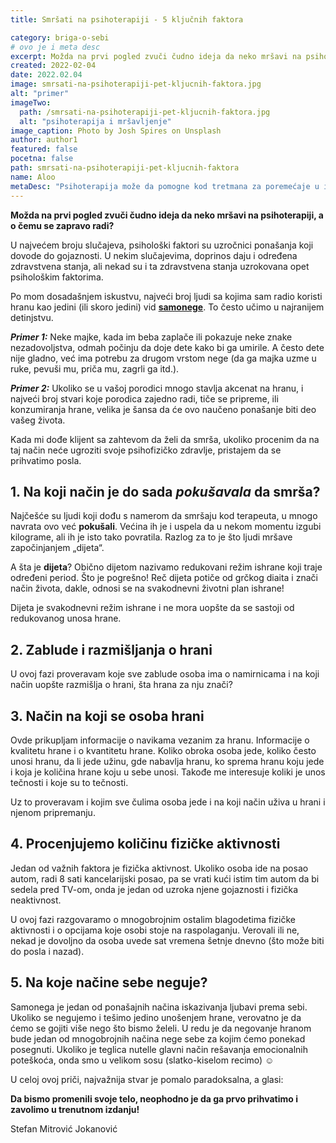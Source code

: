 ```yaml
---
title: Smršati na psihoterapiji - 5 ključnih faktora

category: briga-o-sebi
# ovo je i meta desc
excerpt: Možda na prvi pogled zvuči čudno ideja da neko mršavi na psihoterapiji, a o čemu se zapravo radi?
created: 2022-02-04
date: 2022.02.04
image: smrsati-na-psihoterapiji-pet-kljucnih-faktora.jpg
alt: "primer"
imageTwo:
  path: /smrsati-na-psihoterapiji-pet-kljucnih-faktora.jpg
  alt: "psihoterapija i mršavljenje"
image_caption: Photo by Josh Spires on Unsplash
author: author1
featured: false
pocetna: false
path: smrsati-na-psihoterapiji-pet-kljucnih-faktora
name: Aloo
metaDesc: "Psihoterapija može da pomogne kod tretmana za poremećaje u ishrani i prilikom gubitka telesne težine. Naučite kojih 5 ključnih faktora se pri tom uzimaju u obzir."
---
```


**Možda na prvi pogled zvuči čudno ideja da neko mršavi na psihoterapiji, a o čemu se zapravo radi?**

U najvećem broju slučajeva, psihološki faktori su uzročnici ponašanja koji dovode do gojaznosti. U nekim slučajevima, doprinos daju i određena zdravstvena stanja, ali nekad su i ta zdravstvena stanja uzrokovana opet psihološkim faktorima.

Po mom dosadašnjem iskustvu, najveći broj ljudi sa kojima sam radio koristi hranu kao jedini (ili skoro jedini) vid **[samonege](/blog/briga-o-sebi/sta-zapravo-znaci-briga-o-sebi/)**. To često učimo u najranijem detinjstvu.

***Primer 1:*** Neke majke, kada im beba zaplače ili pokazuje neke znake nezadovoljstva, odmah počinju da doje dete kako bi ga umirile. A često dete nije gladno, već ima potrebu za drugom vrstom nege (da ga majka uzme u ruke, pevuši mu, priča mu, zagrli ga itd.). 

***Primer 2:*** Ukoliko se u vašoj porodici mnogo stavlja akcenat na hranu, i najveći broj stvari koje porodica zajedno radi, tiče se pripreme, ili konzumiranja hrane, velika je šansa da će ovo naučeno ponašanje biti deo vašeg života.

Kada mi dođe klijent sa zahtevom da želi da smrša, ukoliko procenim da na taj način neće ugroziti svoje psihofizičko zdravlje, pristajem da se prihvatimo posla.

 ## 1. Na koji način je do sada *pokušavala* da smrša?

 Najčešće su ljudi koji dođu s namerom da smršaju kod terapeuta, u mnogo navrata ovo već **pokušali**. Većina ih je i uspela da u nekom momentu izgubi kilograme, ali ih je isto tako povratila. Razlog za to je što ljudi mršave započinjanjem „dijeta“.

 A šta je **dijeta**? Obično dijetom nazivamo redukovani režim ishrane koji traje određeni period. Što je pogrešno! Reč dijeta potiče od grčkog diaita i znači način života, dakle, odnosi se na svakodnevni životni plan ishrane!

 Dijeta je svakodnevni režim ishrane i ne mora uopšte da se sastoji od redukovanog unosa hrane.

 ## 2.   Zablude i razmišljanja o hrani

 U ovoj fazi proveravam koje sve zablude osoba ima o namirnicama i na koji način uopšte razmišlja o hrani, šta hrana za nju znači?

 ## 3.  Način na koji se osoba hrani

 Ovde prikupljam informacije o navikama vezanim za hranu. Informacije o kvalitetu hrane i o kvantitetu hrane. Koliko obroka osoba jede, koliko često unosi hranu, da li jede užinu, gde nabavlja hranu, ko sprema hranu koju jede i koja je količina hrane koju u sebe unosi. Takođe me interesuje koliki je unos tečnosti i koje su to tečnosti.

 Uz to proveravam i kojim sve čulima osoba jede i na koji način uživa u hrani i njenom pripremanju.

 ## 4.  Procenjujemo količinu fizičke aktivnosti

 Jedan od važnih faktora je fizička aktivnost. Ukoliko osoba ide na posao autom, radi 8 sati kancelarijski posao, pa se vrati kući istim tim autom da bi sedela pred TV-om, onda je jedan od uzroka njene gojaznosti i fizička neaktivnost.

 U ovoj fazi razgovaramo o mnogobrojnim ostalim blagodetima fizičke aktivnosti i o opcijama koje osobi stoje na raspolaganju. Verovali ili ne, nekad je dovoljno da osoba uvede sat vremena šetnje dnevno (što može biti do posla i nazad).

 ## 5. Na koje načine sebe neguje?

 Samonega je jedan od ponašajnih načina iskazivanja ljubavi prema sebi. Ukoliko se negujemo i tešimo jedino unošenjem hrane, verovatno je da ćemo se gojiti više nego što bismo želeli. U redu je da negovanje hranom bude jedan od mnogobrojnih načina nege sebe za kojim ćemo ponekad posegnuti. Ukoliko je teglica nutelle glavni način rešavanja emocionalnih poteškoća, onda smo u velikom sosu (slatko-kiselom recimo) ☺

 U celoj ovoj priči, najvažnija stvar je pomalo paradoksalna, a glasi:

 **Da bismo promenili svoje telo, neophodno je da ga prvo prihvatimo i zavolimo u trenutnom izdanju!**






Stefan Mitrović Jokanović